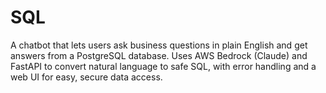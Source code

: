 # SQL
A chatbot that lets users ask business questions in plain English and get answers from a PostgreSQL database. Uses AWS Bedrock (Claude) and FastAPI to convert natural language to safe SQL, with error handling and a web UI for easy, secure data access.
